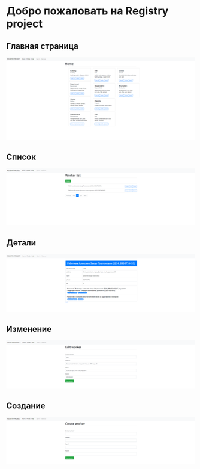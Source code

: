 # Добро пожаловать на Registry project

## Главная страница
![](home.png)

## Список
![](list.png)

## Детали 
![](details.png)

## Изменение 
![](edit.png)

## Создание
![](create.png)